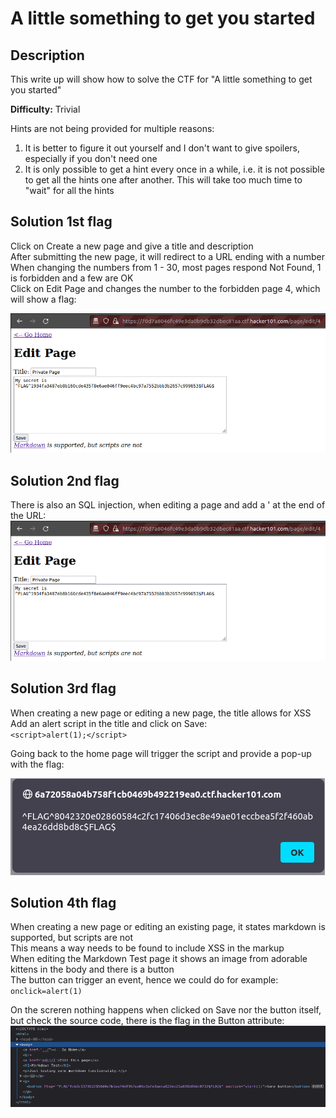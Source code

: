 # A little something to get you started

## Description
This write up will show how to solve the CTF for "A little something to get you started"

**Difficulty:** Trivial

Hints are not being provided for multiple reasons:</br>
1. It is better to figure it out yourself and I don't want to give spoilers, especially if you don't need one
2. It is only possible to get a hint every once in a while, i.e. it is not possible to get all the hints one after another. This will take too much time to "wait" for all the hints

## Solution 1st flag
Click on Create a new page and give a title and description</br>
After submitting the new page, it will redirect to a URL ending with a number</br>
When changing the numbers from 1 - 30, most pages respond Not Found, 1 is forbidden and a few are OK</br>
Click on Edit Page and changes the number to the forbidden page 4, which will show a flag:

![alt](https://github.com/8r0wn13/hacker101_ctf/blob/main/images/Screenshot%20from%202023-08-19%2001-21-07.png?raw=true)

## Solution 2nd flag
There is also an SQL injection, when editing a page and add a ' at the end of the URL:
![alt](https://github.com/8r0wn13/hacker101_ctf/blob/main/images/Screenshot%20from%202023-08-19%2001-21-07.png?raw=true)

## Solution 3rd flag
When creating a new page or editing a new page, the title allows for XSS</br>
Add an alert script in the title and click on Save:</br>
`<script>alert(1);</script>`

Going back to the home page will trigger the script and provide a pop-up with the flag:

![alt](https://github.com/8r0wn13/hacker101_ctf/blob/main/images/Screenshot%20from%202023-09-05%2021-56-13.png?raw=true)

## Solution 4th flag
When creating a new page or editing an existing page, it states markdown is supported, but scripts are not</br>
This means a way needs to be found to include XSS in the markup</br>
When editing the Markdown Test page it shows an image from adorable kittens in the body and there is a button</br>
The button can trigger an event, hence we could do for example:</br>
`onclick=alert(1)`

On the screren nothing happens when clicked on Save nor the button itself, but check the source code, there is the flag in the Button attribute:</br>
![alt](https://github.com/8r0wn13/hacker101_ctf/blob/main/images/Screenshot%20from%202023-09-05%2022-08-44.png?raw=true)
